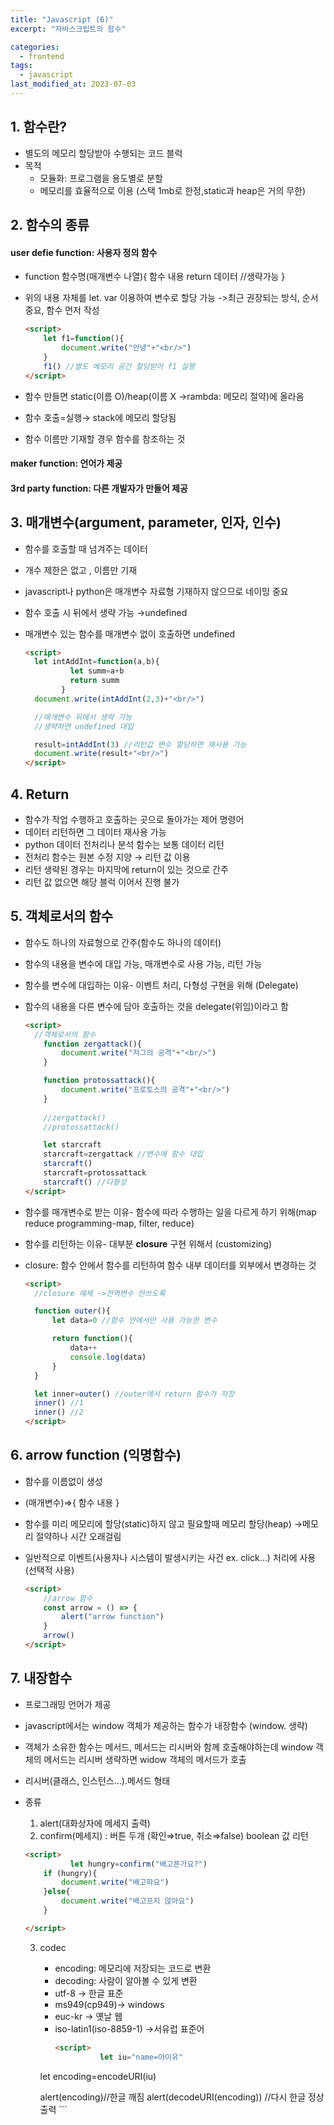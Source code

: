```yaml
---
title: "Javascript (6)"
excerpt: "자바스크립트의 함수"

categories:
  - frontend
tags:
  - javascript
last_modified_at: 2023-07-03
---
```


## 1. 함수란? ##
- 별도의 메모리 할당받아 수행되는 코드 블럭
- 목적
  - 모듈화: 프로그램을 용도별로 분할
  - 메모리를 효율적으로 이용 (스택 1mb로 한정,static과 heap은 거의 무한)

## 2. 함수의 종류 ##
#### user defie function: 사용자 정의 함수 ####
- function 함수명(매개변수 나열){
    함수 내용
    return 데이터 //생략가능
    }
- 위의 내용 자체를 let. var 이용하여 변수로 할당 가능 ->최근 권장되는 방식, 순서 중요, 함수 먼저 작성

  ```html
  <script>
      let f1=function(){
          document.write("안녕"+"<br/>")
      }
      f1() //별도 메모리 공간 할당받아 f1 실행
  </script>
  ```
- 함수 만들면 static(이름 O)/heap(이름 X →rambda: 메모리 절약)에 올라옴
- 함수 호출=실행→ stack에 메모리 할당됨
- 함수 이름만 기재할 경우 함수를 참조하는 것
#### maker function: 언어가 제공
#### 3rd party function: 다른 개발자가 만들어 제공
    

## 3. 매개변수(argument, parameter, 인자, 인수) ##

- 함수를 호출할 때 넘겨주는 데이터
- 개수 제한은 없고 , 이름만 기재
- javascript나 python은 매개변수 자료형 기재하지 않으므로 네이밍 중요
- 함수 호출 시 뒤에서 생략 가능 →undefined
- 매개변수 있는 함수를 매개변수 없이 호출하면 undefined

  ```html
  <script>
    let intAddInt=function(a,b){
            let summ=a+b
            return summ
          }
    document.write(intAddInt(2,3)+"<br/>")

    //매개변수 뒤에서 생략 가능
    //생략하면 undefined 대입

    result=intAddInt(3) //리턴값 변수 할당하면 재사용 가능
    document.write(result+"<br/>")
  </script>
    ```

## 4. Return ##

- 함수가 작업 수행하고 호출하는 곳으로 돌아가는 제어 명령어
- 데이터 리턴하면 그 데이터 재사용 가능
- python 데이터 전처리나 분석 함수는 보통 데이터 리턴
- 전처리 함수는 원본 수정 지양 → 리턴 값 이용
- 리턴 생략된 경우는 마지막에 return이 있는 것으로 간주
- 리턴 값 없으면 해당 블럭 이어서 진행 불가

## 5. 객체로서의 함수 ##

- 함수도 하나의 자료형으로 간주(함수도 하나의 데이터)
- 함수의 내용을 변수에 대입 가능, 매개변수로 사용 가능, 리턴 가능
- 함수를 변수에 대입하는 이유- 이벤트 처리, 다형성 구현을 위해 (Delegate)
- 함수의 내용을 다른 변수에 담아 호출하는 것을 delegate(위임)이라고 함

  ```html
  <script>
    //객체로서의 함수
      function zergattack(){
          document.write("저그의 공격"+"<br/>")
      }

      function protossattack(){
          document.write("프로토스의 공격"+"<br/>")
      }
      
      //zergattack()
      //protossattack()

      let starcraft
      starcraft=zergattack //변수에 함수 대입
      starcraft()
      starcraft=protossattack
      starcraft() //다형성
  </script>
  ```

- 함수를 매개변수로 받는 이유- 함수에 따라 수행하는 일을 다르게 하기 위해(map reduce programming-map, filter, reduce)
- 함수를 리턴하는 이유- 대부분 **closure** 구현 위해서 (customizing)
- closure: 함수 안에서 함수를 리턴하여 함수 내부 데이터를 외부에서 변경하는 것
   
  ```html
  <script>
    //closure 예제 ->전역변수 안쓰도록

    function outer(){
        let data=0 //함수 안에서만 사용 가능한 변수

        return function(){
            data++
            console.log(data)
        }        
    } 

    let inner=outer() //outer에서 return 함수가 저장
    inner() //1
    inner() //2
  </script>
  ```
    


## 6. arrow function (익명함수) ##

- 함수를 이름없이 생성
- (매개변수)⇒{
    함수 내용
    }
    
- 함수를 미리 메모리에 할당(static)하지 않고 필요할때 메모리 할당(heap) →메모리 절약하나 시간 오래걸림
- 일반적으로 이벤트(사용자나 시스템이 발생시키는 사건 ex. click…) 처리에 사용 (선택적 사용)

  ```html
  <script>
      //arrow 함수
      const arrow = () => {
          alert("arrow function")
      }
      arrow()
  </script>
  ```
## 7. 내장함수 ##

- 프로그래밍 언어가 제공
- javascript에서는 window 객체가 제공하는 함수가 내장함수 (window. 생략)
- 객체가 소유한 함수는 메서드, 메서드는 리시버와 함께 호출해야하는데 window 객체의 메서드는 리시버 생략하면 widow 객체의 메서드가 호출
- 리시버(클래스, 인스턴스…).메서드 형태
- 종류
  1. alert(대화상자에 메세지 출력)
  2. confirm(메세지) : 버튼 두개 (확인⇒true, 취소⇒false) boolean 값 리턴
  ```html
  <script>
            let hungry=confirm("배고픈가요?")
      if (hungry){
          document.write("배고파요")
      }else{
          document.write("배고프지 않아요")
      }

  </script>
  ```


  3.  codec
      - encoding: 메모리에 저장되는 코드로 변환
      - decoding: 사람이 알아볼 수 있게 변환
      - utf-8 → 한글 표준
      - ms949(cp949)→ windows
      - euc-kr → 옛날 웹
      - iso-latin1(iso-8859-1) →서유럽 표준어
        ```html
        <script>
                  let iu="name=아이유"
      let encoding=encodeURI(iu)
      
      alert(encoding)//한글 깨짐
      alert(decodeURI(encoding)) //다시 한글 정상 출력
        </script>
          ```